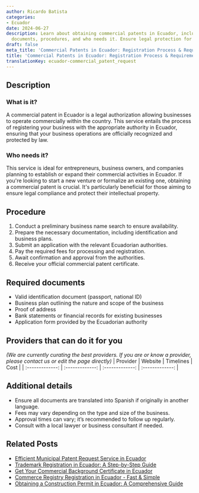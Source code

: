 ```yaml
---
author: Ricardo Batista
categories:
- Ecuador
date: 2024-06-27
description: Learn about obtaining commercial patents in Ecuador, including necessary
  documents, procedures, and who needs it. Ensure legal protection for your business.
draft: false
meta_title: 'Commercial Patents in Ecuador: Registration Process & Requirements'
title: 'Commercial Patents in Ecuador: Registration Process & Requirements'
translationKey: ecuador-commercial_patent_request
---
```



## Description
### What is it?
A commercial patent in Ecuador is a legal authorization allowing businesses to operate commercially within the country. This service entails the process of registering your business with the appropriate authority in Ecuador, ensuring that your business operations are officially recognized and protected by law.

### Who needs it?
This service is ideal for entrepreneurs, business owners, and companies planning to establish or expand their commercial activities in Ecuador. If you're looking to start a new venture or formalize an existing one, obtaining a commercial patent is crucial. It's particularly beneficial for those aiming to ensure legal compliance and protect their intellectual property.

## Procedure

1. Conduct a preliminary business name search to ensure availability.
2. Prepare the necessary documentation, including identification and business plans.
3. Submit an application with the relevant Ecuadorian authorities.
4. Pay the required fees for processing and registration.
5. Await confirmation and approval from the authorities.
6. Receive your official commercial patent certificate.


## Required documents

- Valid identification document (passport, national ID)
- Business plan outlining the nature and scope of the business
- Proof of address
- Bank statements or financial records for existing businesses
- Application form provided by the Ecuadorian authority


## Providers that can do it for you
_(We are currently curating the best providers. If you are or know a provider, please contact us or edit the page directly)_
| Provider        |     Website     |     Timelines    |       Cost      |
| :-------------: | :-------------: |  :-------------: | :-------------: |

## Additional details

- Ensure all documents are translated into Spanish if originally in another language.
- Fees may vary depending on the type and size of the business.
- Approval times can vary; it’s recommended to follow up regularly.
- Consult with a local lawyer or business consultant if needed.




## Related Posts

- [Efficient Municipal Patent Request Service in Ecuador](https://tramitit.com/guides/ecuador/municipal_patent_request/)
- [Trademark Registration in Ecuador: A Step-by-Step Guide](https://tramitit.com/guides/ecuador/trademark_registration/)
- [Get Your Commercial Background Certificate in Ecuador](https://tramitit.com/guides/ecuador/commercial_background_certificate/)
- [Commerce Registry Registration in Ecuador - Fast & Simple](https://tramitit.com/guides/ecuador/commerce_registry_registration/)
- [Obtaining a Construction Permit in Ecuador: A Comprehensive Guide](https://tramitit.com/guides/ecuador/construction_permit/)